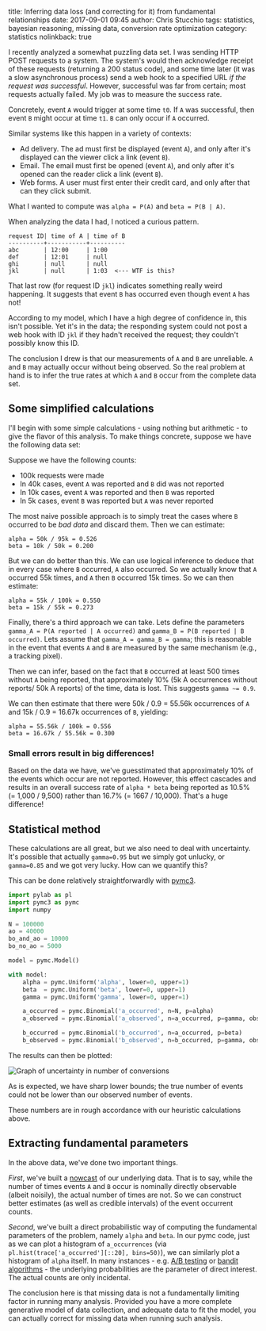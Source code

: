 title: Inferring data loss (and correcting for it) from fundamental relationships
date: 2017-09-01 09:45
author: Chris Stucchio
tags: statistics, bayesian reasoning, missing data, conversion rate optimization
category: statistics
nolinkback: true

I recently analyzed a somewhat puzzling data set. I was sending HTTP POST requests to a system. The system's would then acknowledge receipt of these requests (returning a 200 status code), and some time later (it was a slow asynchronous process) send a web hook to a specified URL *if the request was successful*. However, successful was far from certain; most requests actually failed. My job was to measure the success rate.

Concretely, event `A` would trigger at some time `t0`. If `A` was successful, then event `B` might occur at time `t1`. `B` can only occur if `A` occurred.

Similar systems like this happen in a variety of contexts:

- Ad delivery. The ad must first be displayed (event `A`), and only after it's displayed can the viewer click a link (event `B`).
- Email. The email must first be opened (event `A`), and only after it's opened can the reader click a link (event `B`).
- Web forms. A user must first enter their credit card, and only after that can they click submit.

What I wanted to compute was `alpha = P(A)` and `beta = P(B | A)`.

When analyzing the data I had, I noticed a curious pattern.

```
request ID| time of A | time of B
----------+-----------+----------
abc       | 12:00     | 1:00
def       | 12:01     | null
ghi       | null      | null
jkl       | null      | 1:03  <--- WTF is this?
```

That last row (for request ID `jkl`) indicates something really weird happening. It suggests that event `B` has occurred even though event `A` has not!

According to my model, which I have a high degree of confidence in, this isn't possible. Yet it's in the data; the responding system could not post a web hook with ID `jkl` if they hadn't received the request; they couldn't possibly know this ID.

The conclusion I drew is that our measurements of `A` and `B` are unreliable. `A` and `B` may actually occur without being observed. So the real problem at hand is to infer the true rates at which `A` and `B` occur from the complete data set.

## Some simplified calculations

I'll begin with some simple calculations - using nothing but arithmetic - to give the flavor of this analysis. To make things concrete, suppose we have the following data set:

Suppose we have the following counts:

- 100k requests were made
- In 40k cases, event `A` was reported and `B` did was not reported
- In 10k cases, event `A` was reported and then `B` was reported
- In 5k cases, event `B` was reported but `A` was never reported


The most naive possible approach is to simply treat the cases where `B` occurred to be *bad data* and discard them. Then we can estimate:

```
alpha = 50k / 95k = 0.526
beta = 10k / 50k = 0.200
```

But we can do better than this. We can use logical inference to deduce that in every case where `B` occurred, `A` also occurred. So we actually know that `A` occurred 55k times, and `A` then `B` occurred 15k times. So we can then estimate:

```
alpha = 55k / 100k = 0.550
beta = 15k / 55k = 0.273
```

Finally, there's a third approach we can take. Lets define the parameters `gamma_A = P(A reported | A occurred)` and `gamma_B = P(B reported | B occurred)`. Lets assume that `gamma_A = gamma_B = gamma`; this is reasonable in the event that events `A` and `B` are measured by the same mechanism (e.g., a tracking pixel).

Then we can infer, based on the fact that `B` occurred at least 500 times without `A` being reported, that approximately 10% (5k A occurrences without reports/ 50k A reports) of the time, data is lost. This suggests `gamma ~= 0.9`.

We can then estimate that there were 50k / 0.9 = 55.56k occurrences of `A` and 15k / 0.9 = 16.67k occurrences of `B`, yielding:

```
alpha = 55.56k / 100k = 0.556
beta = 16.67k / 55.56k = 0.300
```

### Small errors result in big differences!

Based on the data we have, we've guesstimated that approximately 10% of the events which occur are not reported. However, this effect cascades and results in an overall success rate of `alpha * beta` being reported as 10.5% (= 1,000 / 9,500) rather than 16.7% (= 1667 / 10,000). That's a huge difference!

## Statistical method

These calculations are all great, but we also need to deal with uncertainty. It's possible that actually `gamma=0.95` but we simply got unlucky, or `gamma=0.85` and we got very lucky. How can we quantify this?

This can be done relatively straightforwardly with [pymc3](https://pymc-devs.github.io/pymc3/notebooks/getting_started.html).

```python
import pylab as pl
import pymc3 as pymc
import numpy

N = 100000
ao = 40000
bo_and_ao = 10000
bo_no_ao = 5000

model = pymc.Model()

with model:
    alpha = pymc.Uniform('alpha', lower=0, upper=1)
    beta  = pymc.Uniform('beta', lower=0, upper=1)
    gamma = pymc.Uniform('gamma', lower=0, upper=1)

    a_occurred = pymc.Binomial('a_occurred', n=N, p=alpha)
    a_observed = pymc.Binomial('a_observed', n=a_occurred, p=gamma, observed=ao+bo_and_ao)

    b_occurred = pymc.Binomial('b_occurred', n=a_occurred, p=beta)
    b_observed = pymc.Binomial('b_observed', n=b_occurred, p=gamma, observed=bo_and_ao+bo_no_ao)
```

The results can then be plotted:

![Graph of uncertainty in number of conversions](/blog_media/2017/sequential_conversion_rates/observation_probability.png)

As is expected, we have sharp lower bounds; the true number of events could not be lower than our observed number of events.

These numbers are in rough accordance with our heuristic calculations above.

## Extracting fundamental parameters

In the above data, we've done two important things.

*First*, we've built a [nowcast](https://en.wikipedia.org/wiki/Nowcasting_(economics)) of our underlying data. That is to say, while the number of times events `A` and `B` occur is nominally directly observable (albeit noisily), the actual number of times are not. So we can construct better estimates (as well as credible intervals) of the event occurrent counts.

*Second*, we've built a direct probabilistic way of computing the fundamental parameters of the problem, namely `alpha` and `beta`. In our pymc code, just as we can plot a histogram of `a_occurrences` (via `pl.hist(trace['a_occurred'][::20], bins=50)`), we can similarly plot a histogram of `alpha` itself. In many instances - e.g. [A/B testing](https://cdn2.hubspot.net/hubfs/310840/VWO_SmartStats_technical_whitepaper.pdf) or [bandit algorithms](https://www.chrisstucchio.com/blog/2013/bayesian_bandit.html) - the underlying probabilities are the parameter of direct interest. The actual counts are only incidental.

The conclusion here is that missing data is not a fundamentally limiting factor in running many analysis. Provided you have a more complete generative model of data collection, and adequate data to fit the model, you can actually correct for missing data when running such analysis.
